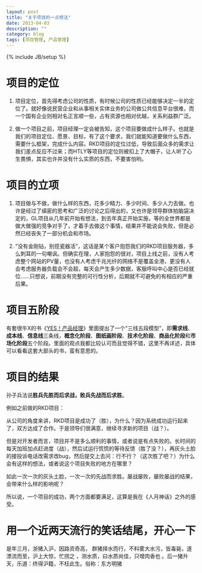 ```yaml
---
layout: post
title: "关于项目的一点想法"
date: 2013-04-03
description: ""
category: blog
tags: [项目管理, 产品管理]
---
```

{% include JB/setup %}
# 项目的定位  

1. 项目定位，首先得考虑公司的性质，有时候公司的性质已经能够决定一半的定位了。就好像说民营企业和从事相关实体业务的公司做公共信息平台很难，而一个国有企业则相对名正言顺一些，占有资源也相对优越，关系利益群广泛。

2. 做一个项目之前，项目经理一定会被告知，这个项目要做成什么样子。也就是我们的项目定位、愿景、目标，有了这个要求，我们就能知道要做什么东西，需要什么框架，完成什么内容。RKD项目的定位过低，导致后面众多的需求让我们差点反应不过来；而HTLY等项目的定位则被扣上了大帽子，让人听了心生畏惧，其实也许并没有什么实质的东西，不要害怕哟。

# 项目的立项

1. 项目做与不做，做什么样的东西，花多少精力、多少时间、多少人力去做。也许是经过了缜密的思考和广泛的讨论之后得出的，又也许是领导群体拍脑袋决定的，GL项目从几年前开始有想法，到去年真正开始实施，等的全世界都是做大做强的竞争对手了，才着手去做这个事情，结果并不能说会失败，但是必然已经丧失了一部分机会和市场。

2. “没有金刚钻，别揽瓷器活”，这话是某个客户抱怨我们的RKD项目服务器，多么刺耳的一句嘲讽。但确实在理，人家抱怨的很对，项目上线之前，没有人考虑整个网站的PV量，也没有人考虑千兆光纤的网络不是覆盖全港，更没有人会考虑服务器负载会不会超，每天会产生多少数据，客服呼叫中心是否已经就位……只想说，前期没有完整的可行性分析，后期就不可避免的有相应的严重后果。

# 项目五阶段

有套很牛X的书《[YES！产品经理](http://book.douban.com/subject/6838110/)》里面提出了一个“三线五段模型”，即**需求线**、**成本线**、**信息线**三条线，**概念化阶段**、**图纸画阶段**、**技术化阶段**、**商品化阶段**和**市场化阶段**五个阶段。里面的观点我都比较认可而且觉得不错，这里不再详述，具体可以看看这套大部头的书，蛮有意思的。

# 项目的结果

孙子兵法说**胜兵先胜而后求战，败兵先战而后求胜**。

例如之前做的RKD项目：

从公司的角度来讲，RKD项目是成功了（胜），为什么？因为系统成功运行起来了，双方达成了合作。于是领导们很满意，继续寻求新的项目（战？）。

但是对开发者而言，项目并不是多么顺利的事情，或者说是有点失败的。长时间的每天加班加点赶进度（战），然后试运行慌慌的等待反馈（胜了没？），再灰头土脸的接投诉电话改需求改bug，然后提交上去问：行不行？（这次胜了吧？）为什么会有这样的想法，或者说这个项目失败的地方在哪里？

如此一次一次的灰头土脸，一次一次的先战而求胜。屡战屡败，屡败屡战的结果，会带来什么样的影响呢？

所以说，一个项目的成功，两个方面都要满足，这算是我在《人月神话》之外的感受。

# 用一个近两天流行的笑话结尾，开心一下

是年三月，浙猪入沪，因路资奇高， 群猪择水而行，不料雾大水污，皆毒毙，遂漂流而至，沪上大惊，忙捞之 ，测水质，曰水质尚佳，只增肉香也 。后一猪升天，乐道：终得沪籍，不枉此生。俗称：东方明猪
